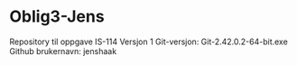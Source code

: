 # Oblig3-Jens
Repository til oppgave IS-114
Versjon 1
Git-versjon: Git-2.42.0.2-64-bit.exe
Github brukernavn: jenshaak
